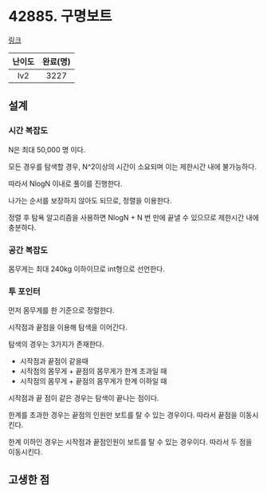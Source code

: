 # 42885. 구명보트

[링크](https://programmers.co.kr/learn/courses/30/lessons/42885)

| 난이도 | 완료(명) |
| :----: | :------: |
|  lv2   |   3227   |

## 설계

### 시간 복잡도

N은 최대 50,000 명 이다.

모든 경우를 탐색할 경우, N^2이상의 시간이 소요되며 이는 제한시간 내에 불가능하다.

따라서 NlogN 이내로 풀이를 진행한다.

나가는 순서를 보장하지 않아도 되므로, 정렬을 이용한다.

정렬 후 탐욕 알고리즘을 사용하면 NlogN + N 번 만에 끝낼 수 있으므로 제한시간 내에 충분하다.

### 공간 복잡도

몸무게는 최대 240kg 이하이므로 int형으로 선언한다.

### 투 포인터

먼저 몸무게를 한 기준으로 정렬한다.

시작점과 끝점을 이용해 탐색을 이어간다.

탐색의 경우는 3가지가 존재한다.

- 시작점과 끝점이 같을때
- 시작점의 몸무게 + 끝점의 몸무게가 한계 초과일 때
- 시작점의 몸무게 + 끝점의 몸무게가 한계 이하일 때

시작점과 끝 점이 같은 경우는 탐색이 끝나는 점이다.

한계를 초과한 경우는 끝점의 인원만 보트를 탈 수 있는 경우이다. 따라서 끝점을 이동시킨다.

한계 이하인 경우는 시작점과 끝점인원이 보트를 탈 수 있는 경우이다. 따라서 두 점을 이동시킨다.

## 고생한 점
